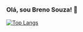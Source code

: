 ### Olá, sou Breno Souza! 👋

[![Top Langs](https://github-readme-stats.vercel.app/api/top-langs/?username=brenosouza021&layout=compact)](https://github.com/anuraghazra/github-readme-stats)

<!--
**brenosouza021/brenosouza021** is a ✨ _special_ ✨ repository because its `README.md` (this file) appears on your GitHub profile.

Here are some ideas to get you started:

- 🔭 I’m currently working on ...
- 🌱 I’m currently learning ...
- 👯 I’m looking to collaborate on ...
- 🤔 I’m looking for help with ...
- 💬 Ask me about ...
- 📫 How to reach me: ...
- 😄 Pronouns: ...
- ⚡ Fun fact: ...
-->
